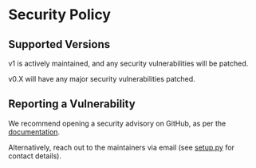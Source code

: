 # Security Policy

## Supported Versions

v1 is actively maintained, and any security vulnerabilities will be patched.

v0.X will have any major security vulnerabilities patched.

## Reporting a Vulnerability

We recommend opening a security advisory on GitHub, as per the [documentation](https://docs.github.com/en/code-security/security-advisories/guidance-on-reporting-and-writing-information-about-vulnerabilities/privately-reporting-a-security-vulnerability).

Alternatively, reach out to the maintainers via email (see [setup.py](https://github.com/piccolo-orm/piccolo/blob/bbd2e4ad6378b2080d58fb7c7ed392f0425f0f21/setup.py#L60) for contact details).
